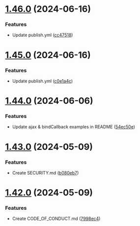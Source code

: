 # [1.46.0](https://github.com/manthanank/learn-rxjs/compare/v1.45.0...v1.46.0) (2024-06-16)


### Features

* Update publish.yml ([cc47518](https://github.com/manthanank/learn-rxjs/commit/cc47518fa3ceb38d1beae0aaadc1b7e1b8cea9ed))



# [1.45.0](https://github.com/manthanank/learn-rxjs/compare/v1.44.0...v1.45.0) (2024-06-16)


### Features

* Update publish.yml ([c0e1a4c](https://github.com/manthanank/learn-rxjs/commit/c0e1a4cb5395b129806dca1b7239f22d11f08715))



# [1.44.0](https://github.com/manthanank/learn-rxjs/compare/v1.43.0...v1.44.0) (2024-06-06)


### Features

* Update ajax & bindCallback examples in README ([54ec50e](https://github.com/manthanank/learn-rxjs/commit/54ec50e10436b12f4d169e2f2c633c53345f29c9))



# [1.43.0](https://github.com/manthanank/learn-rxjs/compare/v1.42.0...v1.43.0) (2024-05-09)


### Features

* Create SECURITY.md ([b080eb7](https://github.com/manthanank/learn-rxjs/commit/b080eb7182d26d6d3b44d86da77275d2fc877a99))



# [1.42.0](https://github.com/manthanank/learn-rxjs/compare/v1.41.0...v1.42.0) (2024-05-09)


### Features

* Create CODE_OF_CONDUCT.md ([7998ec4](https://github.com/manthanank/learn-rxjs/commit/7998ec414f281333cc76efba9b0006b0b768fce8))



